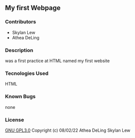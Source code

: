 ## My first Webpage
### Contributors
* Skylan Lew
* Athea DeLing
### Description
  was a first practice at HTML named my first website
### Tecnologies Used
  HTML
### Known Bugs
  none
### License
[GNU GPL3.0](https://choosealicense.com/licenses/gpl-3.0/) 
  Copyright (c) 08/02/22 Athea DeLing Skylan Lew